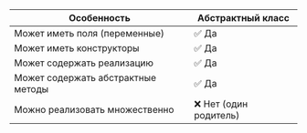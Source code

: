 | Особенность                        | Абстрактный класс     |
| ---------------------------------- | --------------------- |
| Может иметь поля (переменные)      | ✅ Да                  |
| Может иметь конструкторы           | ✅ Да                  |
| Может содержать реализацию         | ✅ Да                  |
| Может содержать абстрактные методы | ✅ Да                  |
| Можно реализовать множественно     | ❌ Нет (один родитель) |
